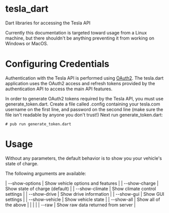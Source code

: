 # tesla_dart
Dart libraries for accessing the Tesla API

Currently this documentation is targeted toward usage from a Linux machine,
but there shouldn't be anything preventing it from working on Windows or MacOS.

# Configuring Credentials #
Authentication with the Tesla API is performed using 
[OAuth2](https://oauth.net/2/).  The tesla.dart application uses the OAuth2
access and refresh tokens provided by the authentication API to access the
main API features.

In order to generate OAuth2 tokens required by the Tesla API, you must use
generate_token.dart. Create a file called .config containing your tesla.com
username on the first line, and password on the second line (make sure the
file isn't readable by anyone you don't trust!)  Next run generate_token.dart:

```shell
# pub run generate_token.dart
```

# Usage #
Without any parameters, the default behavior is to show you your vehicle's
state of charge.

The following arguments are available:

|  --show-options |  Show vehicle options and features |
|  --show-charge  |  Show state of charge (default)    |
|  --show-climate |  Show climate control settings     |
|  --show-drive   |  Show drive information            |
|  --show-gui     |  Show GUI settings                 |
|  --show-vehicle |  Show vehicle state                |
|  --show-all     |  Show all of the above             |
|                 |                                    |
|  --raw          | Show raw data returned from server |

